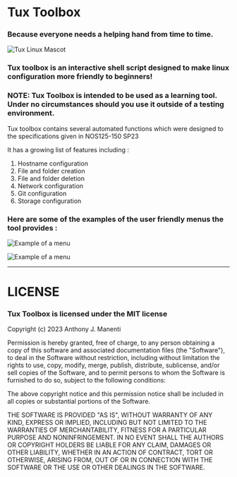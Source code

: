 # Tux Toolbox

### Because everyone needs a helping hand from time to time.  

![Tux Linux Mascot](https://github.com/manentia9328/dt-lnx-project/blob/main/docs/assets/tux-new.jpg?raw=true)

### Tux toolbox is an interactive shell script designed to make linux configuration more friendly to beginners!

### NOTE: Tux Toolbox is intended to be used as a learning tool. Under no circumstances should you use it outside of a testing environment.

Tux toolbox contains several automated functions which were designed to the specifications given in NOS125-150 SP23


It has a growing list of features including : 

1) Hostname configuration
2) File and folder creation
3) File and folder deletion
4) Network configuration
5) Git configuration
6) Storage configuration

### Here are some of the examples of the user friendly menus the tool provides : 

![Example of a menu](https://github.com/manentia9328/dt-lnx-project/blob/main/docs/assets/example2.png?raw=true)

![Example of a menu](https://github.com/manentia9328/dt-lnx-project/blob/main/docs/assets/example3.png?raw=true)

***

# LICENSE
### Tux Toolbox is licensed under the MIT license 

Copyright (c) 2023 Anthony J. Manenti

Permission is hereby granted, free of charge, to any person obtaining a copy
of this software and associated documentation files (the "Software"), to deal
in the Software without restriction, including without limitation the rights
to use, copy, modify, merge, publish, distribute, sublicense, and/or sell
copies of the Software, and to permit persons to whom the Software is
furnished to do so, subject to the following conditions:

The above copyright notice and this permission notice shall be included in all
copies or substantial portions of the Software.

THE SOFTWARE IS PROVIDED "AS IS", WITHOUT WARRANTY OF ANY KIND, EXPRESS OR
IMPLIED, INCLUDING BUT NOT LIMITED TO THE WARRANTIES OF MERCHANTABILITY,
FITNESS FOR A PARTICULAR PURPOSE AND NONINFRINGEMENT. IN NO EVENT SHALL THE
AUTHORS OR COPYRIGHT HOLDERS BE LIABLE FOR ANY CLAIM, DAMAGES OR OTHER
LIABILITY, WHETHER IN AN ACTION OF CONTRACT, TORT OR OTHERWISE, ARISING FROM,
OUT OF OR IN CONNECTION WITH THE SOFTWARE OR THE USE OR OTHER DEALINGS IN THE
SOFTWARE.
